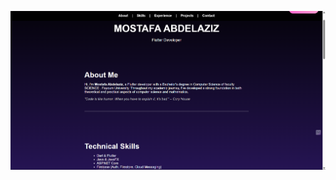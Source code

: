 ![image alt ](https://github.com/mostafa50141/ITI-portfolio-/blob/67dc61a82cc2bfe8a9245c80716a90672e0aaa31/Screenshot%202025-07-09%20025157.png)
